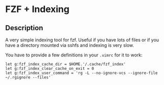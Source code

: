 # FZF + Indexing

## Description
A very simple indexing tool for fzf. Useful if you have lots of files or if you have a directory mounted via sshfs and indexing is very slow.

You have to provide a few definitions in your `.vimrc` for it to work:

```vimrc
let g:fzf_index_cache_dir = $HOME.'/.cache/fzf_index'
let g:fzf_index_clear_cache_on_exit = 0
let g:fzf_index_user_command = 'rg -L --no-ignore-vcs --ignore-file ~/.rgignore --files'
```

